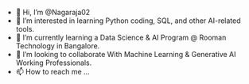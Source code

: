 - 👋 Hi, I’m @Nagaraja02
- 👀 I’m interested in learning Python coding, SQL, and other AI-related tools.
- 🌱 I’m currently learning a Data Science & AI Program @ Rooman Technology in Bangalore.
- 💞️ I’m looking to collaborate With Machine Learning & Generative AI Working Professionals.
- 📫 How to reach me ...

<!---
Nagaraja02/Profile is a ✨ special ✨ repository because its `README.md` (this file) appears on your GitHub profile.
You can click the Preview link to take a look at your changes.
--->

